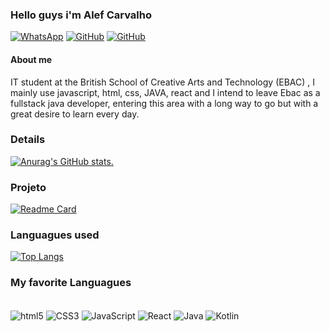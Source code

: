 ### Hello guys i'm Alef Carvalho

[![WhatsApp](https://img.shields.io/badge/WhatsApp-25D366?style=for-the-badge&logo=whatsapp&logoColor=white/)](https://api.whatsapp.com/send/?phone=%2B5511991670568&text&type=phone_number&app_absent=0)
[![GitHub](https://img.shields.io/badge/GitHub-100000?style=for-the-badge&logo=github&logoColor=white/)](https://github.com/Alef-Carvalhoo)
[![GitHub](https://img.shields.io/badge/LinkedIn-0077B5?style=for-the-badge&logo=linkedin&logoColor=white/)](https://www.linkedin.com/in/%C3%A1lef-carvalho-950b841b8/)



#### About me
IT student at the British School of Creative Arts and Technology (EBAC) , I mainly use javascript, html, css, JAVA, react and I intend to leave Ebac as a fullstack java developer, entering this area with a long way to go but with a great desire to learn every day.

### Details

[![Anurag's GitHub stats](https://github-readme-stats.vercel.app/api?username=Alef-Carvalhoo&show_icons=true&theme=dark).](https://github.com/anuraghazra/github-readme-stats)

### Projeto

[![Readme Card](https://github-readme-stats.vercel.app/api/pin/?username=Alef-Carvalhoo&repo=TikTok-Clone&theme=dark)](https://github.com/anuraghazra/github-readme-stats)

### Languagues used

[![Top Langs](https://github-readme-stats.vercel.app/api/top-langs/?username=Alef-Carvalhoo)](https://github.com/anuraghazra/github-readme-stats)

### My favorite Languagues 

<div style="display: inline_block"><br/>
<img align="center" alt="html5" src="https://img.shields.io/badge/HTML5-E34F26?style=for-the-badge&logo=html5&logoColor=white"/>
<img align="center" alt="CSS3" src="https://img.shields.io/badge/CSS3-1572B6?style=for-the-badge&logo=css3&logoColor=white
"/>
  
<img align="center" alt="JavaScript" src="https://img.shields.io/badge/JavaScript-F7DF1E?style=for-the-badge&logo=javascript&logoColor=black"/>
<img align="center" alt="React" src="https://img.shields.io/badge/React-20232A?style=for-the-badge&logo=react&logoColor=61DAFB"/>
<img align="center" alt="Java" src="https://img.shields.io/badge/Java-ED8B00?style=for-the-badge&logo=java&logoColor=white"/>
<img align="center" alt="Kotlin" src="https://img.shields.io/badge/Kotlin-0095D5?&style=for-the-badge&logo=kotlin&logoColor=white"/>
